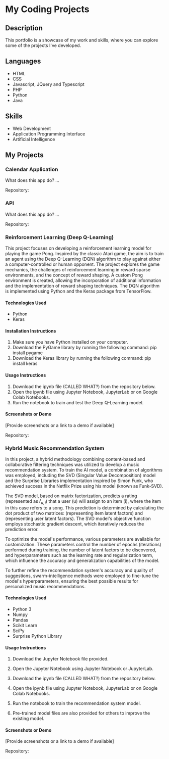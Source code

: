 
# My Coding Projects

## Description

This portfolio is a showcase of my work and skills, where you can explore some of the projects I've developed.

## Languages 

- HTML
- CSS
- Javascript, JQuery and Typescript
- PHP
- Python
- Java

## Skills

- Web Development 
- Application Programming Interface
- Artificial Intelligence

## My Projects



### Calendar Application

What does this app do? ...

Repository:

### API

What does this app do? ...

Repository:


### Reinforcement Learning (Deep Q-Learning)

This project focuses on developing a reinforcement learning model for playing the game Pong. Inspired by the classic Atari game, the aim is to train an agent using the Deep Q-Learning (DQN) algorithm to play against either a computer-controlled or human opponent. The project explores the game mechanics, the challenges of reinforcement learning in reward sparse environments, and the concept of reward shaping. A custom Pong environment is created, allowing the incorporation of additional information and the implementation of reward shaping techniques. The DQN algorithm is implemented using Python and the Keras package from TensorFlow.

#### Technologies Used

- Python
- Keras

#### Installation Instructions

1. Make sure you have Python installed on your computer.
2. Download the PyGame library by running the following command: pip install pygame
3. Download the Keras library by running the following command: pip install keras


#### Usage Instructions

1. Download the ipynb file (CALLED WHAT?) from the repository below.
2. Open the ipynb file using Jupyter Notebook, JupyterLab or on Google Colab Notebooks.
3. Run the notebook to train and test the Deep Q-Learning model.

#### Screenshots or Demo

[Provide screenshots or a link to a demo if available]

Repository:

### Hybrid Music Recommendation System

In this project, a hybrid methodology combining content-based and collaborative filtering techniques was utilized to develop a music recommendation system. To train the AI model, a combination of algorithms was employed, including the SVD (Singular Value Decomposition) model and the Surprise Libraries implementation inspired by Simon Funk, who achieved success in the Netflix Prize using his model (known as Funk-SVD).

The SVD model, based on matrix factorization, predicts a rating (represented as $\hat{r}_{u, i}$) that a user (u) will assign to an item (i), where the item in this case refers to a song. This prediction is determined by calculating the dot product of two matrices:  (representing item latent factors) and  (representing user latent factors). The SVD model's objective function employs stochastic gradient descent, which iteratively reduces the prediction error.

To optimize the model's performance, various parameters are available for customization. These parameters control the number of epochs (iterations) performed during training, the number of latent factors to be discovered, and hyperparameters such as the learning rate and regularization term, which influence the accuracy and generalization capabilities of the model.

To further refine the recommendation system's accuracy and quality of suggestions, swarm-intelligence methods were employed to fine-tune the model's hyperparameters, ensuring the best possible results for personalized music recommendations.

#### Technologies Used

- Python 3
- Numpy
- Pandas
- Scikit Learn
- SciPy
- Surprise Python Library

#### Usage Instructions

1. Download the Jupyter Notebook file provided.
2. Open the Jupyter Notebook using Jupyter Notebook or JupyterLab.


1. Download the ipynb file (CALLED WHAT?) from the repository below.
2. Open the ipynb file using Jupyter Notebook, JupyterLab or on Google Colab Notebooks.
3. Run the notebook to train the recommendation system model.
4. Pre-trained model files are also provided for others to improve the existing model.

#### Screenshots or Demo

[Provide screenshots or a link to a demo if available]

Repository:


